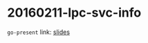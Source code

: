 20160211-lpc-svc-info
=====================

`go-present` link: [slides](http://talks.godoc.org/github.com/sbinet/talks/2016/20160211-lpc-svc-info/lpc.slide)

